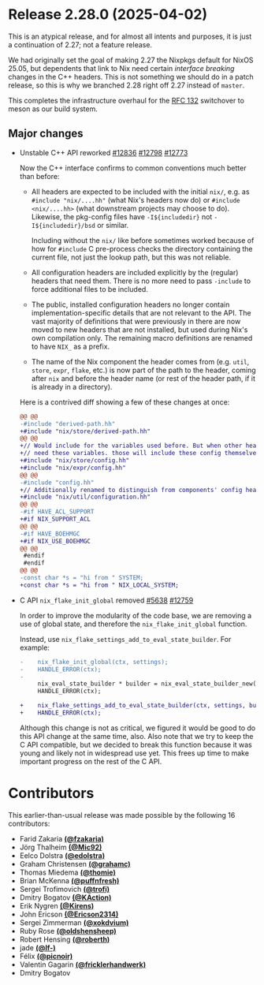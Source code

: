 # Release 2.28.0 (2025-04-02)

This is an atypical release, and for almost all intents and purposes, it is just a continuation of 2.27; not a feature release.

We had originally set the goal of making 2.27 the Nixpkgs default for NixOS 25.05, but dependents that link to Nix need certain _interface breaking_ changes in the C++ headers. This is not something we should do in a patch release, so this is why we branched 2.28 right off 2.27 instead of `master`.

This completes the infrastructure overhaul for the [RFC 132](https://github.com/NixOS/rfcs/blob/master/rfcs/0132-meson-builds-nix.md) switchover to meson as our build system.

## Major changes

- Unstable C++ API reworked
  [#12836](https://github.com/NixOS/bsd/pull/12836)
  [#12798](https://github.com/NixOS/bsd/pull/12798)
  [#12773](https://github.com/NixOS/bsd/pull/12773)

  Now the C++ interface confirms to common conventions much better than before:

  - All headers are expected to be included with the initial `nix/`, e.g. as `#include "nix/....hh"` (what Nix's headers now do) or `#include <nix/....hh>` (what downstream projects may choose to do).
    Likewise, the pkg-config files have `-I${includedir}` not `-I${includedir}/bsd` or similar.

    Including without the `nix/` like before sometimes worked because of how for `#include` C pre-process checks the directory containing the current file, not just the lookup path, but this was not reliable.

  - All configuration headers are included explicitly by the (regular) headers that need them.
    There is no more need to pass `-include` to force additional files to be included.

  - The public, installed configuration headers no longer contain implementation-specific details that are not relevant to the API.
    The vast majority of definitions that were previously in there are now moved to new headers that are not installed, but used during Nix's own compilation only.
    The remaining macro definitions are renamed to have `NIX_` as a prefix.

  - The name of the Nix component the header comes from
    (e.g. `util`, `store`, `expr`, `flake`, etc.)
    is now part of the path to the header, coming after `nix` and before the header name
    (or rest of the header path, if it is already in a directory).

  Here is a contrived diff showing a few of these changes at once:

  ```diff
  @@ @@
  -#include "derived-path.hh"
  +#include "nix/store/derived-path.hh"
  @@ @@
  +// Would include for the variables used before. But when other headers
  +// need these variables. those will include these config themselves.
  +#include "nix/store/config.hh"
  +#include "nix/expr/config.hh"
  @@ @@
  -#include "config.hh"
  +// Additionally renamed to distinguish from components' config headers.
  +#include "nix/util/configuration.hh"
  @@ @@
  -#if HAVE_ACL_SUPPORT
  +#if NIX_SUPPORT_ACL
  @@ @@
  -#if HAVE_BOEHMGC
  +#if NIX_USE_BOEHMGC
  @@ @@
   #endif
   #endif
  @@ @@
  -const char *s = "hi from " SYSTEM;
  +const char *s = "hi from " NIX_LOCAL_SYSTEM;
  ```

- C API `nix_flake_init_global` removed [#5638](https://github.com/NixOS/bsd/issues/5638) [#12759](https://github.com/NixOS/bsd/pull/12759)

  In order to improve the modularity of the code base, we are removing a use of global state, and therefore the `nix_flake_init_global` function.

  Instead, use `nix_flake_settings_add_to_eval_state_builder`.
  For example:

  ```diff
  -    nix_flake_init_global(ctx, settings);
  -    HANDLE_ERROR(ctx);
  -
       nix_eval_state_builder * builder = nix_eval_state_builder_new(ctx, store);
       HANDLE_ERROR(ctx);

  +    nix_flake_settings_add_to_eval_state_builder(ctx, settings, builder);
  +    HANDLE_ERROR(ctx);
  ```

  Although this change is not as critical, we figured it would be good to do this API change at the same time, also.
  Also note that we try to keep the C API compatible, but we decided to break this function because it was young and likely not in widespread use yet. This frees up time to make important progress on the rest of the C API.

# Contributors

This earlier-than-usual release was made possible by the following 16 contributors:

- Farid Zakaria [**(@fzakaria)**](https://github.com/fzakaria)
- Jörg Thalheim [**(@Mic92)**](https://github.com/Mic92)
- Eelco Dolstra [**(@edolstra)**](https://github.com/edolstra)
- Graham Christensen [**(@grahamc)**](https://github.com/grahamc)
- Thomas Miedema [**(@thomie)**](https://github.com/thomie)
- Brian McKenna [**(@puffnfresh)**](https://github.com/puffnfresh)
- Sergei Trofimovich [**(@trofi)**](https://github.com/trofi)
- Dmitry Bogatov [**(@KAction)**](https://github.com/KAction)
- Erik Nygren [**(@Kirens)**](https://github.com/Kirens)
- John Ericson [**(@Ericson2314)**](https://github.com/Ericson2314)
- Sergei Zimmerman [**(@xokdvium)**](https://github.com/xokdvium)
- Ruby Rose [**(@oldshensheep)**](https://github.com/oldshensheep)
- Robert Hensing [**(@roberth)**](https://github.com/roberth)
- jade [**(@lf-)**](https://github.com/lf-)
- Félix [**(@picnoir)**](https://github.com/picnoir)
- Valentin Gagarin [**(@fricklerhandwerk)**](https://github.com/fricklerhandwerk)
- Dmitry Bogatov
